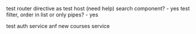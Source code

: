 test router
directive as test host (need help)
search component? - yes
test filter, order in list or only pipes? - yes

test auth service anf new courses service
